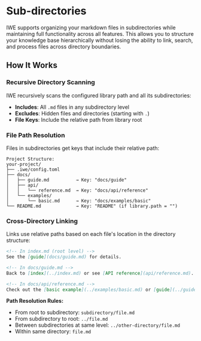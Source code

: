 # Sub-directories

IWE supports organizing your markdown files in subdirectories while maintaining full functionality across all features. This allows you to structure your knowledge base hierarchically without losing the ability to link, search, and process files across directory boundaries.

## How It Works

### Recursive Directory Scanning

IWE recursively scans the configured library path and all its subdirectories:

- **Includes**: All `.md` files in any subdirectory level
- **Excludes**: Hidden files and directories (starting with `.`)
- **File Keys**: Include the relative path from library root

### File Path Resolution

Files in subdirectories get keys that include their relative path:

```
Project Structure:
your-project/
├── .iwe/config.toml
├── docs/
│   ├── guide.md          → Key: "docs/guide"
│   ├── api/
│   │   └── reference.md  → Key: "docs/api/reference"
│   └── examples/
│       └── basic.md      → Key: "docs/examples/basic"
└── README.md             → Key: "README" (if library.path = "")
```

### Cross-Directory Linking

Links use relative paths based on each file's location in the directory structure:

``` markdown
<!-- In index.md (root level) -->
See the [guide](docs/guide.md) for details.

<!-- In docs/guide.md -->
Back to [index](../index.md) or see [API reference](api/reference.md).

<!-- In docs/api/reference.md -->
Check out the [basic example](../examples/basic.md) or [guide](../guide.md).
```

**Path Resolution Rules:**

- From root to subdirectory: `subdirectory/file.md`
- From subdirectory to root: `../file.md`
- Between subdirectories at same level: `../other-directory/file.md`
- Within same directory: `file.md`
